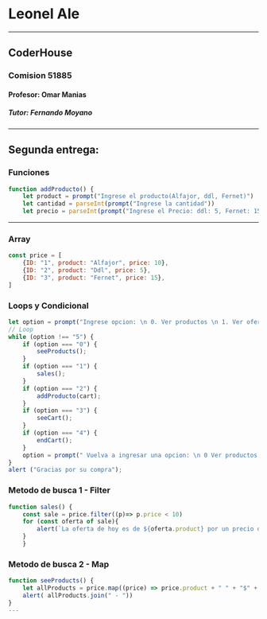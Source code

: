 # Leonel Ale
---
## CoderHouse
### Comision 51885 
#### Profesor: Omar Manias
##### Tutor: Fernando Moyano
---

## Segunda entrega:



### Funciones
```javascript
function addProducto() {
    let product = prompt("Ingrese el producto(Alfajor, ddl, Fernet)")
    let cantidad = parseInt(prompt("Ingrese la cantidad"))
    let precio = parseInt(prompt("Ingrese el Precio: ddl: 5, Fernet: 15, Alfajor: 10"))
```
---
### Array
```javascript
const price = [
    {ID: "1", product: "Alfajor", price: 10},
    {ID: "2", product: "Ddl", price: 5},
    {ID: "3", product: "Fernet", price: 15},
]
```
### Loops y Condicional
```javascript
let option = prompt("Ingrese opcion: \n 0. Ver productos \n 1. Ver ofertas \n 2. Comprar Productos \n 3. Mostrar Carrito, \n 4. Ver total \n 5. Finalizar ")
// Loop
while (option !== "5") {
    if (option === "0") {
        seeProducts();
    }   
    if (option === "1") {
        sales();
    }
    if (option === "2") {
        addProducto(cart);
    }
    if (option === "3") {
        seeCart();
    }
    if (option === "4") {
        endCart();
    }
    option = prompt(" Vuelva a ingresar una opcion: \n 0 Ver productos \n 1 Ver ofertas \n.2. Seguir Comprando Productos \n 3. Mostrar Carrito \n 4. Ver Total \n 5. Finalizar ")
}
alert ("Gracias por su compra");
``` 
### Metodo de busca 1  - Filter 
```javascript
function sales() {
    const sale = price.filter((p)=> p.price < 10)
    for (const oferta of sale){
        alert(`La oferta de hoy es de ${oferta.product} por un precio de $ ${oferta.price}`)
    }
    }
```
### Metodo de busca 2 - Map
```javascript
function seeProducts() {
    let allProducts = price.map((price) => price.product + " " + "$" + price.price);
    alert( allProducts.join(" - "))
}
---